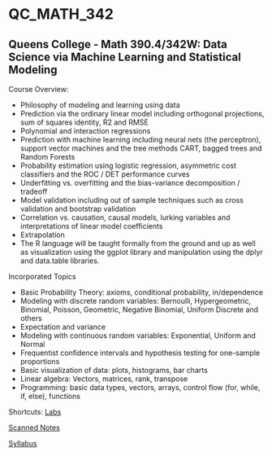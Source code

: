 # QC_MATH_342
## Queens College - Math 390.4/342W: Data Science via Machine Learning and Statistical Modeling 

Course Overview:
* Philosophy of modeling and learning using data
* Prediction via the ordinary linear model including orthogonal projections, sum of squares identity, R2 and RMSE
* Polynomial and interaction regressions
* Prediction with machine learning including neural nets (the perceptron), support vector machines and the tree methods CART, bagged trees and Random Forests
* Probability estimation using logistic regression, asymmetric cost classifiers and the ROC / DET performance curves
* Underfitting vs. overfitting and the bias-variance decomposition / tradeoff
* Model validation including out of sample techniques such as cross validation and bootstrap validation
* Correlation vs. causation, causal models, lurking variables and interpretations of linear model coefficients
* Extrapolation
* The R language will be taught formally from the ground and up as well as visualization using the ggplot library and manipulation using the dplyr and data.table libraries.

Incorporated Topics
* Basic Probability Theory: axioms, conditional probability, in/dependence
* Modeling with discrete random variables: Bernoulli, Hypergeometric, Binomial, Poisson, Geometric, Negative Binomial, Uniform Discrete and others
* Expectation and variance
* Modeling with continuous random variables: Exponential, Uniform and Normal
* Frequentist confidence intervals and hypothesis testing for one-sample proportions
* Basic visualization of data: plots, histograms, bar charts
* Linear algebra: Vectors, matrices, rank, transpose
* Programming: basic data types, vectors, arrays, control flow (for, while, if, else), functions

Shortcuts:
[Labs](https://github.com/eng-jonathan/QC_MATH_342/tree/master/labs)

[Scanned Notes](https://github.com/eng-jonathan/QC_MATH_342/tree/master/scanned_classnotes)

[Syllabus](https://github.com/eng-jonathan/QC_MATH_342/blob/master/syllabus/syllabus_math342.pdf)
